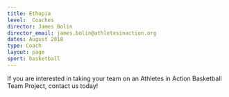 ```yaml
---
title: Ethopia
level:  Coaches
director: James Bolin
director_email: james.bolin@athletesinaction.org
dates: August 2018
type: Coach
layout: page
sport: basketball
---
```

If you are interested in taking your team on an Athletes in Action Basketball Team Project, contact us today!